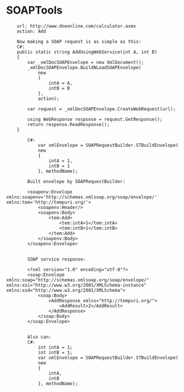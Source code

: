 # SOAPTools
                  
        url: http://www.dneonline.com/calculator.asmx
        action: Add
            
        Now making a SOAP request is as simple as this:
        C#:    
        public static string AddUsingWebService(int A, int B)
        {
            var _xmlDocSOAPEnvelope = new XmlDocument();
            _xmlDocSOAPEnvelope.BuildNLoadSOAPEnvelope(
                new
                {
                    intA = A,
                    intB = B
                }, 
                action);

            var request = _xmlDocSOAPEnvelope.CreateWebRequest(url);

            using WebResponse response = request.GetResponse();
            return response.ReadResponse();
        }
                
            C#:
                var xmlEnvelope = SOAPRequestBuilder.STBuildEnvelope(
                new
                {
                    intA = 1,
                    intB = 1
                }, methodName);
                
            Built envelope by SOAPRequestBuilder:
            
            <soapenv:Envelope xmlns:soapenv='http://schemas.xmlsoap.org/soap/envelope/' xmlns:tem='http://tempuri.org/'>
            	<soapenv:Header/>
            	<soapenv:Body>
            		<tem:Add>
            			<tem:intA>1</tem:intA>
            			<tem:intB>1</tem:intB>
            		</tem:Add>
            	</soapenv:Body>
            </soapenv:Envelope>
            

            SOAP service response:
            
            <?xml version="1.0" encoding="utf-8"?>
            <soap:Envelope xmlns:soap="http://schemas.xmlsoap.org/soap/envelope/" xmlns:xsi="http://www.w3.org/2001/XMLSchema-instance" xmlns:xsd="http://www.w3.org/2001/XMLSchema">
            	<soap:Body>
            		<AddResponse xmlns="http://tempuri.org/">
            			<AddResult>2</AddResult>
            		</AddResponse>
            	</soap:Body>
            </soap:Envelope>
             
             
            Also can:             
            C#:            
                int intA = 1;
                int intB = 1;
                var xmlEnvelope = SOAPRequestBuilder.STBuildEnvelope(
                new
                {
                    intA,
                    intB
                }, methodName);
                
              

